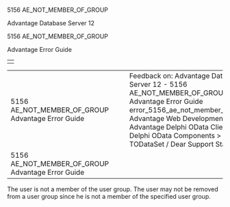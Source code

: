5156 AE\_NOT\_MEMBER\_OF\_GROUP




Advantage Database Server 12  

5156 AE\_NOT\_MEMBER\_OF\_GROUP

Advantage Error Guide

|  |
| --- |
|  |

|  |  |  |  |  |
| --- | --- | --- | --- | --- |
| 5156 AE\_NOT\_MEMBER\_OF\_GROUP  Advantage Error Guide |  |  | Feedback on: Advantage Database Server 12 - 5156 AE\_NOT\_MEMBER\_OF\_GROUP Advantage Error Guide error\_5156\_ae\_not\_member\_of\_group Advantage Web Development > Advantage Delphi OData Client > Delphi OData Components > TODataSet / Dear Support Staff, |  |
| 5156 AE\_NOT\_MEMBER\_OF\_GROUP  Advantage Error Guide |  |  |  |  |

The user is not a member of the user group. The user may not be removed from a user group since he is not a member of the specified user group.